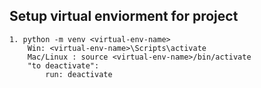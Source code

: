 ## Setup virtual enviorment for project
    1. python -m venv <virtual-env-name>
        Win: <virtual-env-name>\Scripts\activate
        Mac/Linux : source <virtual-env-name>/bin/activate
        "to deactivate":
            run: deactivate